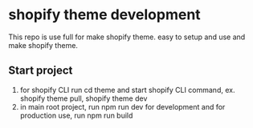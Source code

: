 
# shopify theme development

This repo is use full for make shopify theme. easy to setup and use and make shopify theme.


## Start project

1. for shopify CLI run cd theme and start shopify CLI command, ex. shopify theme pull, shopify theme dev
2. in main root project, run npm run dev for development and for production use, run npm run build

